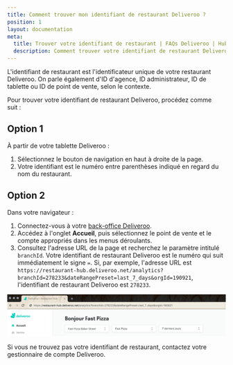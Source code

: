 ```yaml
---
title: Comment trouver mon identifiant de restaurant Deliveroo ?
position: 1
layout: documentation
meta:
  title: Trouver votre identifiant de restaurant | FAQs Deliveroo | HubRise
  description: Comment trouver votre identifiant de restaurant Deliveroo. Cet identifiant vous sera demandé lors de la connexion de votre restaurant Deliveroo à HubRise.
---
```


 L'identifiant de restaurant est l'identificateur unique de votre restaurant Deliveroo. On parle également d'ID d'agence, ID administrateur, ID de tablette ou ID de point de vente, selon le contexte.

Pour trouver votre identifiant de restaurant Deliveroo, procédez comme suit :

## Option 1

À partir de votre tablette Deliveroo :

1. Sélectionnez le bouton de navigation en haut à droite de la page.
1. Votre identifiant est le numéro entre parenthèses indiqué en regard du nom du restaurant.

## Option 2

Dans votre navigateur :

1. Connectez-vous à votre [back-office Deliveroo](https://restaurant-hub.deliveroo.net/).
1. Accédez à l'onglet **Accueil**, puis sélectionnez le point de vente et le compte appropriés dans les menus déroulants.
1. Consultez l'adresse URL de la page et recherchez le paramètre intitulé `branchId`. Votre identifiant de restaurant Deliveroo est le numéro qui suit immédiatement le signe `=`. Si, par exemple, l'adresse URL est `https://restaurant-hub.deliveroo.net/analytics?branchId=278233&dateRangePreset=last_7_days&orgId=190921`, l'identifiant de restaurant Deliveroo est `278233`.

![Identifiant du restaurant Deliveroo contenu dans l'adresse URL du back-office](../../images/011-fr-deliveroo-branchid.png)

Si vous ne trouvez pas votre identifiant de restaurant, contactez votre gestionnaire de compte Deliveroo.
